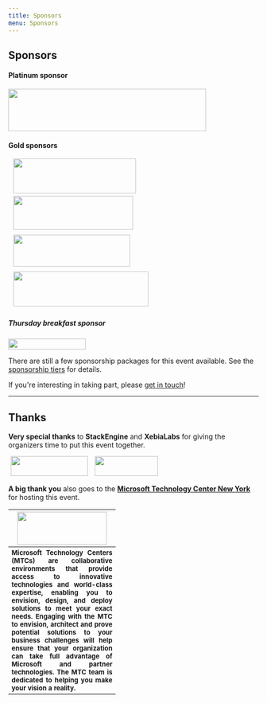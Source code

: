 ```yaml
---
title: Sponsors
menu: Sponsors
---
```


## Sponsors

#### Platinum sponsor

<img src="http://dynamicinfradays.org/events/2015-nyc/img/logentries-logo.png" width="398" height="85" style="margin: 0;">

#### Gold sponsors

<img src="http://dynamicinfradays.org/events/2015-nyc/img/clusterhq-logo.png" width="247" height="70" style="margin: 0 10px 0 10px;">

<img src="http://dynamicinfradays.org/events/2015-nyc/img/sysdig-logo.png" width="241" height="68" style="margin: 5px 10px 5px 10px;">

<img src="http://dynamicinfradays.org/events/2015-nyc/img/deis-logo.png" width="235" height="64" style="margin: 5px 10px 5px 10px;">

<img src="http://dynamicinfradays.org/events/2015-nyc/img/stackengine-logo.png" width="272" height="70" style="margin: 5px 10px 5px 10px;">


##### Thursday breakfast sponsor

<img src="http://dynamicinfradays.org/events/2015-nyc/img/gooddoglabs-logo.png" width="156" height="22" style="margin: 0;">

There are still a few sponsorship packages for this event available. See the [sponsorship tiers](/2015-nyc-sponsorship) for details.

If you're interesting in taking part, please [get in touch](mailto:2015-nyc-sponsorship@dynamicinfradays.org)!

----

## Thanks

**Very special thanks** to **StackEngine** and **XebiaLabs** for giving the organizers time to put this event together.

<img src="http://dynamicinfradays.org/events/2015-nyc/img/stackengine-logo-top.png" width="155" height="40" style="margin: 0 5px 0 5px;">

<img src="http://dynamicinfradays.org/events/2015-nyc/img/xebialabs-logo.png" width="127" height="40" style="margin: 0 5px 0 5px;">

**A big thank you** also goes to the **[Microsoft Technology Center New York](https://www.microsoft.com/en-us/mtc/locations/newyork.aspx)** for hosting this event.
<table style="border:none;vertical-align:middle;">
    <tr><th style="width:200px;text-align:center">
      <img src="http://microsoftnewengland.com/eventmanager/img/MSFT_logo_rgb_C-Gray_D.png" width="180" height="66" style="margin-left:auto;margin-right:auto;display:inline-block;">
    </th></tr>
    <tr><th style="font-size:small;text-align:justify">
      <span>Microsoft Technology Centers (MTCs) are collaborative environments that provide access to innovative technologies and world-class expertise, enabling you to envision, design, and deploy solutions to meet your exact needs. Engaging with the MTC to envision, architect and prove potential solutions to your business challenges will help ensure that your organization can take full advantage of Microsoft and partner technologies. The MTC team is dedicated to helping you make your vision a reality.</span>
    </th></tr>
</table>
